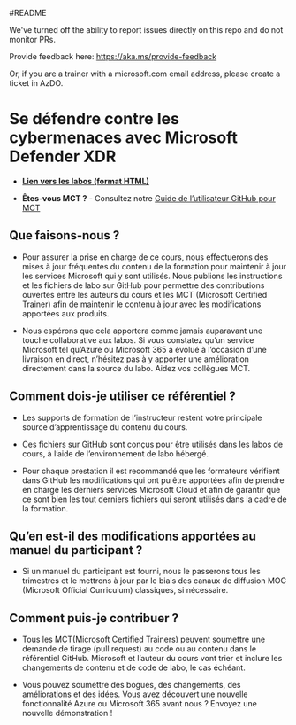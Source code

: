 #README

We've turned off the ability to report issues directly on this repo and do not monitor PRs.

Provide feedback here: https://aka.ms/provide-feedback

Or, if you are a trainer with a microsoft.com email address, please create a ticket in AzDO.

# Se défendre contre les cybermenaces avec Microsoft Defender XDR

- **[Lien vers les labos (format HTML)](https://microsoftlearning.github.io/Defend-against-cyberthreats-Microsoft-Defender-XDR/)**

- **Êtes-vous MCT ?** - Consultez notre [Guide de l’utilisateur GitHub pour MCT](https://microsoftlearning.github.io/MCT-User-Guide/)

## Que faisons-nous ?

- Pour assurer la prise en charge de ce cours, nous effectuerons des mises à jour fréquentes du contenu de la formation pour maintenir à jour les services Microsoft qui y sont utilisés. Nous publions les instructions et les fichiers de labo sur GitHub pour permettre des contributions ouvertes entre les auteurs du cours et les MCT (Microsoft Certified Trainer) afin de maintenir le contenu à jour avec les modifications apportées aux produits.

- Nous espérons que cela apportera comme jamais auparavant une touche collaborative aux labos. Si vous constatez qu’un service Microsoft tel qu’Azure ou Microsoft 365 a évolué à l’occasion d’une livraison en direct, n’hésitez pas à y apporter une amélioration directement dans la source du labo. Aidez vos collègues MCT.

## Comment dois-je utiliser ce référentiel ?

- Les supports de formation de l’instructeur restent votre principale source d’apprentissage du contenu du cours.

- Ces fichiers sur GitHub sont conçus pour être utilisés dans les labos de cours, à l’aide de l’environnement de labo hébergé.

- Pour chaque prestation il est recommandé que les formateurs vérifient dans GitHub les modifications qui ont pu être apportées afin de prendre en charge les derniers services Microsoft Cloud et afin de garantir que ce sont bien les tout derniers fichiers qui seront utilisés dans la cadre de la formation.

## Qu’en est-il des modifications apportées au manuel du participant ?

- Si un manuel du participant est fourni, nous le passerons tous les trimestres et le mettrons à jour par le biais des canaux de diffusion MOC (Microsoft Official Curriculum) classiques, si nécessaire.

## Comment puis-je contribuer ?

- Tous les MCT(Microsoft Certified Trainers) peuvent soumettre une demande de tirage (pull request) au code ou au contenu dans le référentiel GitHub. Microsoft et l’auteur du cours vont trier et inclure les changements de contenu et de code de labo, le cas échéant.

- Vous pouvez soumettre des bogues, des changements, des améliorations et des idées. Vous avez découvert une nouvelle fonctionnalité Azure ou Microsoft 365 avant nous ? Envoyez une nouvelle démonstration !
